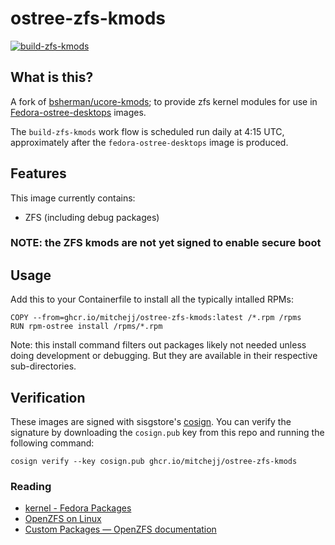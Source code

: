# ostree-zfs-kmods

[![build-zfs-kmods](https://github.com/mitchejj/ostree-zfs-kmod/actions/workflows/build.yml/badge.svg)](https://github.com/mitchejj/ostree-zfs-kmod/actions/workflows/build.yml)

## What is this?

A fork of [bsherman/ucore-kmods](https://github.com/bsherman/ucore-kmods); to provide zfs kernel modules for use in [Fedora-ostree-desktops](https://quay.io/organization/fedora-ostree-desktops) images.

The `build-zfs-kmods` work flow is scheduled run daily at 4:15 UTC, approximately after the `fedora-ostree-desktops` image is produced. 

## Features

This image currently contains:

- ZFS (including debug packages)

### NOTE: the ZFS kmods are not yet signed to enable secure boot


## Usage

Add this to your Containerfile to install all the typically intalled RPMs:

    COPY --from=ghcr.io/mitchejj/ostree-zfs-kmods:latest /*.rpm /rpms
    RUN rpm-ostree install /rpms/*.rpm

Note: this install command filters out packages likely not needed unless doing development or debugging. But they are available in their respective sub-directories.

## Verification

These images are signed with sisgstore's [cosign](https://docs.sigstore.dev/cosign/overview/). You can verify the signature by downloading the `cosign.pub` key from this repo and running the following command:

    cosign verify --key cosign.pub ghcr.io/mitchejj/ostree-zfs-kmods

### Reading

* [kernel - Fedora Packages](https://packages.fedoraproject.org/pkgs/kernel/kernel/)
* [OpenZFS on Linux](https://zfsonlinux.org/)
* [Custom Packages — OpenZFS documentation](https://openzfs.github.io/openzfs-docs/Developer%20Resources/Custom%20Packages.html)

